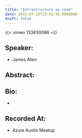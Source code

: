 ```yaml
---
title: "Infrastructure as code"
date: 2015-07-15T13:41:36.0000000
draft: false
---
```


{{< vimeo 133830086 >}}

## Speaker:

 - James Allen

## Abstract:



## Bio:

 - 

## Recorded At:

 - Azure Austin Meetup

